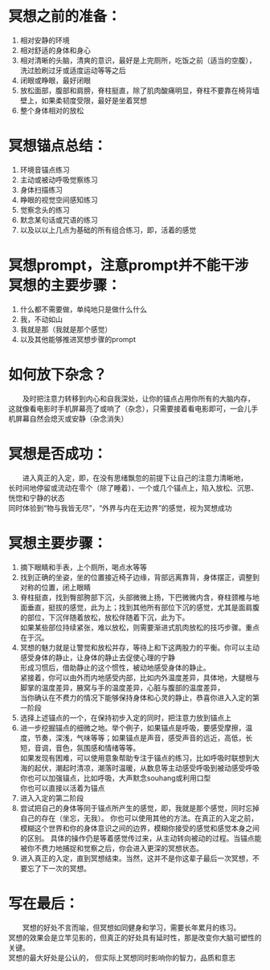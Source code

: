 # 冥想之前的准备：
1. 相对安静的环境
2. 相对舒适的身体和身心
3. 相对清晰的头脑，清爽的意识，最好是上完厕所，吃饭之前（适当的空腹），洗过脸刷过牙或适度运动等等之后
4. 闭眼或睁眼，最好闭眼
5. 放松面部，腹部和肩膀，脊柱挺直，除了肌肉酸痛明显，脊柱不要靠在椅背墙壁上，如果柔韧度受限，最好是坐着冥想
6. 整个身体相对的放松 

# 冥想锚点总结：
1. 环境音锚点练习
2. 主动或被动呼吸觉察练习
3. 身体扫描练习
4. 睁眼的视觉空间感知练习
5. 觉察念头的练习
6. 默念某句话或咒语的练习
7. 以及以以上几点为基础的所有组合练习，即，活着的感觉

# 冥想prompt，注意prompt并不能干涉冥想的主要步骤：
1. 什么都不需要做，单纯地只是做什么什么
2. 我，不动如山
3. 我就是那（我就是那个感觉）
4. 以及其他能够推进冥想步骤的prompt

# 如何放下杂念？
&emsp;&emsp;及时把注意力转移到内心和自我深处，让你的锚点占用你所有的大脑内存，  
这就像看电影时手机屏幕亮了或响了（杂念），只需要接着看电影即可，一会儿手机屏幕自然会熄灭或安静（杂念消失）

# 冥想是否成功：
&emsp;&emsp;进入真正的入定，即，在没有思绪飘忽的前提下让自己的注意力清晰地，  
长时间地停留或流动在零个（除了睡着）、一个或几个锚点上，陷入放松、沉思、恍惚和宁静的状态  
同时体验到“物与我皆无尽”，“外界与内在无边界”的感觉，视为冥想成功   
# 冥想主要步骤：
1. 摘下眼睛和手表，上个厕所，喝点水等等
2. 找到正确的坐姿，坐的位置接近椅子边缘，背部远离靠背，身体摆正，调整到对称的位置，闭上眼睛
3. 脊柱挺直，找到臀部胯部下沉，头部微微上扬，下巴微微内含，脊柱颈椎与地面垂直，挺拔的感觉，此为上；找到其他所有部位下沉的感觉，尤其是面肩腹的部位，下沉伴随着放松，放松伴随着下沉，此为下。  
如果某些部位持续紧张，难以放松，则需要渐进式肌肉放松的技巧步骤。重点在于沉。
4. 冥想的魅力就是让警觉和放松并存，等待上和下这两股力的平衡。你可以主动感受身体的静止，让身体的静止去促使心理的宁静  
形成习惯后，借助静止的这个惯性，被动地感受身体的静止。  
紧接着，你可以由外而内地感受内部，比如内外温度差异，具体地，大腿根与脚掌的温度差异，腋窝与手的温度差异，心脏与腹部的温度差异，  
当你确认在不费力的情况下能够保持身体和心灵的静止，恭喜你进入入定的第一阶段  
5. 选择上述锚点的一个，在保持初步入定的同时，把注意力放到锚点上
6. 进一步挖掘锚点的细微之地。举个例子，如果锚点是呼吸，要感受摩擦，温度，节奏，深浅，气味等等；如果锚点是声音，感受声音的远近，高低，长短，音调，音色，氛围感和情绪等等。  
如果发现有困难，可以使用意象帮助专注于锚点的练习，比如呼吸时联想到大海的起伏，潮起时清凉，潮落时温暖，从数息等主动感受呼吸到被动感受呼吸  
你也可以加强锚点，比如呼吸，大声默念souhang或利用口型  
你也可以直接以活着为锚点  
7. 进入入定的第二阶段
8. 尝试把自己的身体等同于锚点所产生的感觉，即，我就是那个感觉，同时忘掉自己的存在（坐忘，无我）。
你也可以使用其他的方法。在真正的入定之前，模糊这个世界和你的身体意识之间的边界，模糊你接受的感觉和感觉本身之间的区别。
具体的操作仍是等着感觉传过来，从主动转向被动的过程。当锚点能被你不费力地捕捉和觉察之后，你会进入更深的冥想状态。
9. 进入真正的入定，直到冥想结束。当然，这并不是你这辈子最后一次冥想，不要忘了下一次的冥想。

# 写在最后：
&emsp;&emsp;冥想的好处不言而喻，但冥想如同健身和学习，需要长年累月的练习。  
冥想的效果会是立竿见影的，但真正的好处具有延时性，那是改变你大脑可塑性的关键。  
冥想的最大好处是公认的， 但实际上冥想同时影响你的智力，品质和意志
